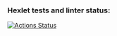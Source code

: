 ### Hexlet tests and linter status:
[![Actions Status](https://github.com/kos342/qa-engineer-project-85/workflows/hexlet-check/badge.svg)](https://github.com/kos342/qa-engineer-project-85/actions)